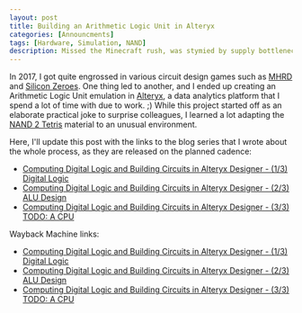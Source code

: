 ```yaml
---
layout: post
title: Building an Arithmetic Logic Unit in Alteryx
categories: [Announcments]
tags: [Hardware, Simulation, NAND]
description: Missed the Minecraft rush, was stymied by supply bottlenecks in Factorio, and my Dwarf Fortress collapsed into a pile of rubble. Treading new ground in the sport of "why did you build a CPU there???" was elusive...
---
```


In 2017, I got quite engrossed in various circuit design games such as [MHRD](http://store.steampowered.com/app/576030/MHRD/) and [Silicon Zeroes](https://pleasingfungus.itch.io/silicon-zeroes).
One thing led to another, and I ended up creating an Arithmetic Logic Unit emulation in [Alteryx](https://www.alteryx.com/),
a data analytics platform that I spend a lot of time with due to work. ;)
While this project started off as an elaborate practical joke to surprise colleagues,
I learned a lot adapting the [NAND 2 Tetris](http://www.nand2tetris.org/) material to an unusual environment.

Here, I'll update this post with the links to the blog series that I wrote about the whole process, as they are released on the planned cadence:

* [Computing Digital Logic and Building Circuits in Alteryx Designer - (1/3) Digital Logic](https://community.alteryx.com/t5/Engine-Works-Blog/Computing-Digital-Logic-and-Building-Circuits-in-Alteryx/ba-p/132837)
* [Computing Digital Logic and Building Circuits in Alteryx Designer - (2/3) ALU Design](https://community.alteryx.com/t5/Engine-Works-Blog/Computing-Digital-Logic-and-Building-Circuits-in-Alteryx/ba-p/90910)
* [Computing Digital Logic and Building Circuits in Alteryx Designer - (3/3) TODO: A CPU](https://community.alteryx.com/t5/Engine-Works-Blog/Computing-Digital-Logic-and-Building-Circuits-in-Alteryx/ba-p/109418)

Wayback Machine links:
* [Computing Digital Logic and Building Circuits in Alteryx Designer - (1/3) Digital Logic](https://web.archive.org/web/20180302071204/https://community.alteryx.com/t5/Engine-Works-Blog/Computing-Digital-Logic-and-Building-Circuits-in-Alteryx/ba-p/132837)
* [Computing Digital Logic and Building Circuits in Alteryx Designer - (2/3) ALU Design](https://web.archive.org/web/20180302071513/https://community.alteryx.com/t5/Engine-Works-Blog/Computing-Digital-Logic-and-Building-Circuits-in-Alteryx/ba-p/90910)
* [Computing Digital Logic and Building Circuits in Alteryx Designer - (3/3) TODO: A CPU](https://web.archive.org/web/20180302071605/https://community.alteryx.com/t5/Engine-Works-Blog/Computing-Digital-Logic-and-Building-Circuits-in-Alteryx/ba-p/109418)